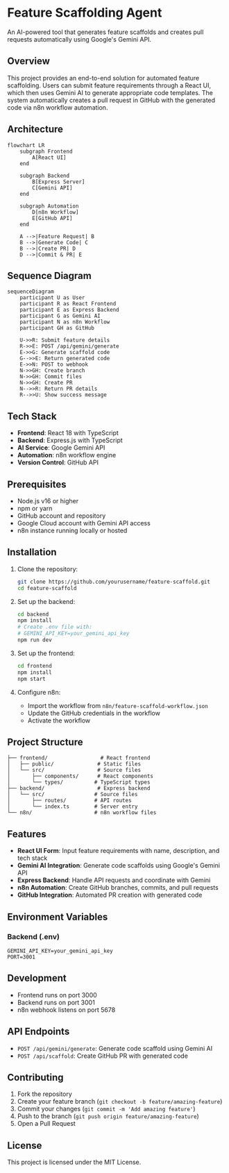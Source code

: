 # Feature Scaffolding Agent

An AI-powered tool that generates feature scaffolds and creates pull requests automatically using Google's Gemini API.

## Overview

This project provides an end-to-end solution for automated feature scaffolding. Users can submit feature requirements through a React UI, which then uses Gemini AI to generate appropriate code templates. The system automatically creates a pull request in GitHub with the generated code via n8n workflow automation.

## Architecture

```mermaid
flowchart LR
    subgraph Frontend
        A[React UI]
    end

    subgraph Backend
        B[Express Server]
        C[Gemini API]
    end

    subgraph Automation
        D[n8n Workflow]
        E[GitHub API]
    end

    A -->|Feature Request| B
    B -->|Generate Code| C
    B -->|Create PR| D
    D -->|Commit & PR| E
```

## Sequence Diagram

```mermaid
sequenceDiagram
    participant U as User
    participant R as React Frontend
    participant E as Express Backend
    participant G as Gemini AI
    participant N as n8n Workflow
    participant GH as GitHub

    U->>R: Submit feature details
    R->>E: POST /api/gemini/generate
    E->>G: Generate scaffold code
    G-->>E: Return generated code
    E->>N: POST to webhook
    N->>GH: Create branch
    N->>GH: Commit files
    N->>GH: Create PR
    N-->>R: Return PR details
    R-->>U: Show success message
```

## Tech Stack

- **Frontend**: React 18 with TypeScript
- **Backend**: Express.js with TypeScript
- **AI Service**: Google Gemini API
- **Automation**: n8n workflow engine
- **Version Control**: GitHub API

## Prerequisites

- Node.js v16 or higher
- npm or yarn
- GitHub account and repository
- Google Cloud account with Gemini API access
- n8n instance running locally or hosted

## Installation

1. Clone the repository:
   ```bash
   git clone https://github.com/yourusername/feature-scaffold.git
   cd feature-scaffold
   ```

2. Set up the backend:
   ```bash
   cd backend
   npm install
   # Create .env file with:
   # GEMINI_API_KEY=your_gemini_api_key
   npm run dev
   ```

3. Set up the frontend:
   ```bash
   cd frontend
   npm install
   npm start
   ```

4. Configure n8n:
   - Import the workflow from `n8n/feature-scaffold-workflow.json`
   - Update the GitHub credentials in the workflow
   - Activate the workflow

## Project Structure

```
├── frontend/                 # React frontend
│   ├── public/              # Static files
│   └── src/                 # Source files
│       ├── components/      # React components
│       └── types/          # TypeScript types
├── backend/                 # Express backend
│   └── src/                # Source files
│       ├── routes/         # API routes
│       └── index.ts        # Server entry
└── n8n/                    # n8n workflow files
```

## Features

- **React UI Form**: Input feature requirements with name, description, and tech stack
- **Gemini AI Integration**: Generate code scaffolds using Google's Gemini API
- **Express Backend**: Handle API requests and coordinate with Gemini
- **n8n Automation**: Create GitHub branches, commits, and pull requests
- **GitHub Integration**: Automated PR creation with generated code

## Environment Variables

### Backend (.env)
```
GEMINI_API_KEY=your_gemini_api_key
PORT=3001
```

## Development

- Frontend runs on port 3000
- Backend runs on port 3001
- n8n webhook listens on port 5678

## API Endpoints

- `POST /api/gemini/generate`: Generate code scaffold using Gemini AI
- `POST /api/scaffold`: Create GitHub PR with generated code

## Contributing

1. Fork the repository
2. Create your feature branch (`git checkout -b feature/amazing-feature`)
3. Commit your changes (`git commit -m 'Add amazing feature'`)
4. Push to the branch (`git push origin feature/amazing-feature`)
5. Open a Pull Request

## License

This project is licensed under the MIT License.
